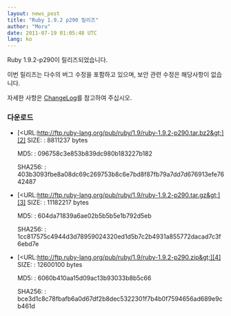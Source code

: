 ```yaml
---
layout: news_post
title: "Ruby 1.9.2 p290 릴리즈"
author: "Moru"
date: 2011-07-19 01:05:48 UTC
lang: ko
---
```


Ruby 1.9.2-p290이 릴리즈되었습니다.

이번 릴리즈는 다수의 버그 수정을 포함하고 있으며, 보안 관련 수정은 해당사항이 없습니다.

자세한 사항은 [ChangeLog][1]를 참고하여 주십시오.

### 다운로드

* [&lt;URL:http://ftp.ruby-lang.org/pub/ruby/1.9/ruby-1.9.2-p290.tar.bz2&gt;][2]
  SIZE:
  : 8811237 bytes

  MD5:
  : 096758c3e853b839dc980b183227b182

  SHA256:
  : 403b3093fbe8a08dc69c269753b8c6e7bd8f87fb79a7dd7d676913efe7642487

* [&lt;URL:http://ftp.ruby-lang.org/pub/ruby/1.9/ruby-1.9.2-p290.tar.gz&gt;][3]
  SIZE:
  : 11182217 bytes

  MD5:
  : 604da71839a6ae02b5b5b5e1b792d5eb

  SHA256:
  : 1cc817575c4944d3d78959024320ed1d5b7c2b4931a855772dacad7c3f6ebd7e

* [&lt;URL:http://ftp.ruby-lang.org/pub/ruby/1.9/ruby-1.9.2-p290.zip&gt;][4]
  SIZE:
  : 12600100 bytes

  MD5:
  : 6060b410aa15d09ac13b93033b8b5c66

  SHA256:
  : bce3d1c8c78fbafb6a0d67df2b8dec5322301f7b4b0f7594656ad689e9cb461d



[1]: http://svn.ruby-lang.org/repos/ruby/tags/v1_9_2_290/ChangeLog
[2]: http://ftp.ruby-lang.org/pub/ruby/1.9/ruby-1.9.2-p290.tar.bz2
[3]: http://ftp.ruby-lang.org/pub/ruby/1.9/ruby-1.9.2-p290.tar.gz
[4]: http://ftp.ruby-lang.org/pub/ruby/1.9/ruby-1.9.2-p290.zip
